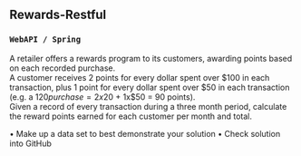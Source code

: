 ## Rewards-Restful
### `WebAPI / Spring`

A retailer offers a rewards program to its customers, awarding points based on each recorded purchase.   
A customer receives 2 points for every dollar spent over $100 in each transaction, plus 1 point for every dollar spent over $50 in each transaction  (e.g. a $120 purchase = 2x$20 + 1x$50 = 90 points).   
Given a record of every transaction during a three month period, calculate the reward points earned for each customer per month and total.

• Make up a data set to best demonstrate your solution
• Check solution into GitHub
